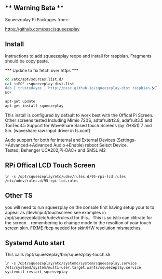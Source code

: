 ** Warning Beta **
-------------------

Squeezeplay Pi Packages from:-

https://github.com/pssc/squeezeplay

Install
-------

Instructions to add squeezeplay reopo and install for raspbian.  Fragments should be copy paste.

*** Update to fix fetch over https ***

```bash
cd /etc/apt/sources.list.d/
cat <<EOF >squeezeplay-dist.list
deb [ trusted=yes ] http://pssc.github.io/squeezeplay-dist raspbian-$(lsb_release -s -c) contrib
EOF

apt-get update
apt-get install squeezeplay

```
This install is configured by default to work best with the Offical Pi Screen.  Other screens tested
Including Mimio 720S, adtafruitrt2.8, adafruit3.5 and TonTec3.5
Support for WaveShare Based touch Screens (by ZH851) 7 and 5in. (waveshare raw input driver in ts.conf)

Audo support for both for internal and External Devices (Settings->Advanced->Advanced Audio->Enable) reboot Select Device.  
Tested, Behenger UCA202,Pi-DAC+ and SMSL M2

RPi Offical LCD Touch Screen
----------------------------
```
ln -s /opt/squeezeplay/etc/udev/rules.d/95-rpi-lcd.rules /etc/udev/rules.d/95-rpi-lcd.rules
```

Other TS
--------

you will need to run squeezplay on the console first having setup your ts to appear as /dev/input/touchscreen
see examples in /opt/squeezeplat/etc/udev/rules.d for this... This is so tslib can clibrate for the screen...
remembering to chamge mode to the resoltion of your touch screen skin. FIXME fbcp needed for skin/HW resolution mismatches.

Systemd Auto start
------------------

This calls /opt/squeezeplay/bin/squeezplay-touch.sh

```
ln -s /opt/squeezeplay/etc/systemd/system/squeezeplay.service /etc/systemd/system/multi-user.target.wants/squeezeplay.service
systemctl restart squeezeplay
```
